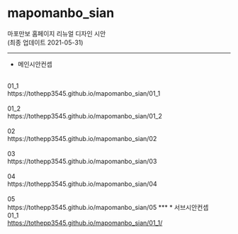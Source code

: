 # mapomanbo_sian

<html>
  
마포만보 홈페이지 리뉴얼 디자인 시안
<br>(최종 업데이트 2021-05-31)
  ***
* 메인시안컨셉
<br>
01_1
<br>
https://tothepp3545.github.io/mapomanbo_sian/01_1
<br><br>
01_2
<br>
https://tothepp3545.github.io/mapomanbo_sian/01_2
<br><br>
02
<br>
https://tothepp3545.github.io/mapomanbo_sian/02
<br><br>
03
<br>
https://tothepp3545.github.io/mapomanbo_sian/03
<br><br>
04
<br>
https://tothepp3545.github.io/mapomanbo_sian/04
<br><br>
05
<br>
https://tothepp3545.github.io/mapomanbo_sian/05
***
* 서브시안컨셉
<br>
01_1
<br>
<a href="https://tothepp3545.github.io/mapomanbo_sian/01_1" target="_blank">https://tothepp3545.github.io/mapomanbo_sian/01_1/</a>
<br><br>
  
</html>
